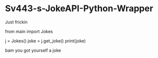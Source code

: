 # Sv443-s-JokeAPI-Python-Wrapper

Just frickin


  from main import Jokes

  j = Jokes()
  joke = j.get_joke()
  print(joke)

bam you got yourself a joke
